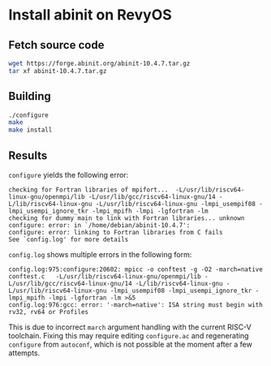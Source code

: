 # Install abinit on RevyOS

## Fetch source code
```bash
wget https://forge.abinit.org/abinit-10.4.7.tar.gz
tar xf abinit-10.4.7.tar.gz
```

## Building
```bash
./configure
make
make install
```

## Results

`configure` yields the following error:

```log
checking for Fortran libraries of mpifort...  -L/usr/lib/riscv64-linux-gnu/openmpi/lib -L/usr/lib/gcc/riscv64-linux-gnu/14 -L/lib/riscv64-linux-gnu -L/usr/lib/riscv64-linux-gnu -lmpi_usempif08 -lmpi_usempi_ignore_tkr -lmpi_mpifh -lmpi -lgfortran -lm
checking for dummy main to link with Fortran libraries... unknown
configure: error: in `/home/debian/abinit-10.4.7':
configure: error: linking to Fortran libraries from C fails
See `config.log' for more details

```

`config.log` shows multiple errors in the following form:

```log
config.log:975:configure:20602: mpicc -o conftest -g -O2 -march=native        conftest.c   -L/usr/lib/riscv64-linux-gnu/openmpi/lib -L/usr/lib/gcc/riscv64-linux-gnu/14 -L/lib/riscv64-linux-gnu -L/usr/lib/riscv64-linux-gnu -lmpi_usempif08 -lmpi_usempi_ignore_tkr -lmpi_mpifh -lmpi -lgfortran -lm >&5
config.log:976:gcc: error: '-march=native': ISA string must begin with rv32, rv64 or Profiles
```

This is due to incorrect `march` argument handling with the current RISC-V toolchain. Fixing this may require editing `configure.ac` and regenerating `configure` from `autoconf`, which is not possible at the moment after a few attempts.